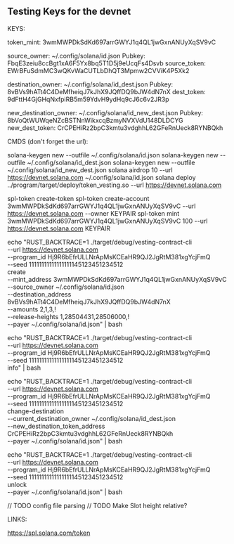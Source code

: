 ## Testing Keys for the devnet

KEYS: 

token_mint: 3wmMWPDkSdKd697arrGWYJ1q4QL1jwGxnANUyXqSV9vC

source_owner: ~/.config/solana/id.json
Pubkey: FbqE3zeiu8ccBgt1xA6F5Yx8bq5T1D5j9eUcqFs4Dsvb
source_token: EWrBFuSdmMC3wQKvWaCUTLbDhQT3Mpmw2CVViK4P5Xk2

destination_owner: ~/.config/solana/id_dest.json
Pubkey: 8vBVs9hATt4C4DeMfheiqJ7kJhX9JQffDQ9bJW4dN7nX
dest_token: 9dFttH4GjGHqNxfpiRB5m59YdvH9ydHq9cJ6c6v2JR3p

new_destination_owner: ~/.config/solana/id_new_dest.json
Pubkey: 8bVoQtWUWqeNZcBSTNnWikxcqBzmyNVXVdU148DLDCYG
new_dest_token: CrCPEHiRz2bpC3kmtu3vdghhL62GFeRnUeck8RYNBQkh

CMDS (don't forget the url):

solana-keygen new --outfile ~/.config/solana/id.json
solana-keygen new --outfile ~/.config/solana/id_dest.json
solana-keygen new --outfile ~/.config/solana/id_new_dest.json
solana airdrop 10 --url https://devnet.solana.com ~/.config/solana/id.json
solana deploy ../program/target/deploy/token_vesting.so --url https://devnet.solana.com

spl-token create-token
spl-token create-account 3wmMWPDkSdKd697arrGWYJ1q4QL1jwGxnANUyXqSV9vC --url https://devnet.solana.com --owner KEYPAIR
spl-token mint 3wmMWPDkSdKd697arrGWYJ1q4QL1jwGxnANUyXqSV9vC 100 --url https://devnet.solana.com KEYPAIR


echo "RUST_BACKTRACE=1 ./target/debug/vesting-contract-cli                          \
--url https://devnet.solana.com                                                     \
--program_id Hj9R6bEfrULLNrApMsKCEaHR9QJ2JgRtM381xgYcjFmQ                           \
--seed 11111111111111111145123451234512                                             \
create                                                                              \
--mint_address 3wmMWPDkSdKd697arrGWYJ1q4QL1jwGxnANUyXqSV9vC                         \
--source_owner ~/.config/solana/id.json                                             \
--destination_address 8vBVs9hATt4C4DeMfheiqJ7kJhX9JQffDQ9bJW4dN7nX                  \
--amounts 2,1,3,!                                                                   \
--release-heights 1,28504431,28506000,!                                             \
--payer ~/.config/solana/id.json" | bash               


echo "RUST_BACKTRACE=1 ./target/debug/vesting-contract-cli                          \
--url https://devnet.solana.com                                                     \
--program_id Hj9R6bEfrULLNrApMsKCEaHR9QJ2JgRtM381xgYcjFmQ                           \
--seed 11111111111111111145123451234512                                             \
info" | bash                                          


echo "RUST_BACKTRACE=1 ./target/debug/vesting-contract-cli                          \
--url https://devnet.solana.com                                                     \
--program_id Hj9R6bEfrULLNrApMsKCEaHR9QJ2JgRtM381xgYcjFmQ                           \
--seed 11111111111111111145123451234512                                             \
change-destination                                                                  \
--current_destination_owner ~/.config/solana/id_dest.json                           \
--new_destination_token_address CrCPEHiRz2bpC3kmtu3vdghhL62GFeRnUeck8RYNBQkh        \
--payer ~/.config/solana/id.json" | bash                           


echo "RUST_BACKTRACE=1 ./target/debug/vesting-contract-cli                          \
--url https://devnet.solana.com                                                     \
--program_id Hj9R6bEfrULLNrApMsKCEaHR9QJ2JgRtM381xgYcjFmQ                           \
--seed 11111111111111111145123451234512                                             \
unlock                                                                              \
--payer ~/.config/solana/id.json" | bash

// TODO config file parsing
// TODO Make Slot height relative?

LINKS:

https://spl.solana.com/token
